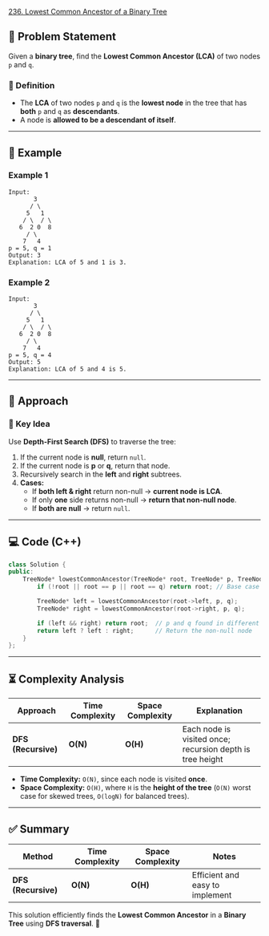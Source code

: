 [236. Lowest Common Ancestor of a Binary Tree](https://leetcode.com/problems/lowest-common-ancestor-of-a-binary-tree/description/?envType=study-plan-v2&envId=leetcode-75)

## **📌 Problem Statement**
Given a **binary tree**, find the **Lowest Common Ancestor (LCA)** of two nodes `p` and `q`.

### **🔹 Definition**
- The **LCA** of two nodes `p` and `q` is the **lowest node** in the tree that has **both** `p` and `q` as **descendants**.
- A node is **allowed to be a descendant of itself**.

---

## **🔹 Example**
### **Example 1**
```
Input:
       3
      / \
     5   1
    / \  / \
   6  2 0  8
     / \
    7   4
p = 5, q = 1
Output: 3
Explanation: LCA of 5 and 1 is 3.
```

### **Example 2**
```
Input:
       3
      / \
     5   1
    / \  / \
   6  2 0  8
     / \
    7   4
p = 5, q = 4
Output: 5
Explanation: LCA of 5 and 4 is 5.
```

---

## **🚀 Approach**
### **🔑 Key Idea**
Use **Depth-First Search (DFS)** to traverse the tree:
1. If the current node is **null**, return `null`.
2. If the current node is **p** or **q**, return that node.
3. Recursively search in the **left** and **right** subtrees.
4. **Cases:**
   - If **both left & right** return non-null → **current node is LCA**.
   - If only **one** side returns non-null → **return that non-null node**.
   - If **both are null** → return `null`.

---

## **💻 Code (C++)**
```cpp
class Solution {
public:
    TreeNode* lowestCommonAncestor(TreeNode* root, TreeNode* p, TreeNode* q) {
        if (!root || root == p || root == q) return root; // Base case

        TreeNode* left = lowestCommonAncestor(root->left, p, q);
        TreeNode* right = lowestCommonAncestor(root->right, p, q);

        if (left && right) return root;  // p and q found in different subtrees
        return left ? left : right;      // Return the non-null node
    }
};
```

---

## **⏳ Complexity Analysis**
| Approach | Time Complexity | Space Complexity | Explanation |
|----------|---------------|----------------|-------------|
| **DFS (Recursive)** | **O(N)** | **O(H)** | Each node is visited once; recursion depth is tree height |

- **Time Complexity:** `O(N)`, since each node is visited **once**.
- **Space Complexity:** `O(H)`, where `H` is the **height of the tree** (`O(N)` worst case for skewed trees, `O(logN)` for balanced trees).

---

## **✅ Summary**
| Method | Time Complexity | Space Complexity | Notes |
|--------|---------------|----------------|----------------|
| **DFS (Recursive)** | **O(N)** | **O(H)** | Efficient and easy to implement |

This solution efficiently finds the **Lowest Common Ancestor** in a **Binary Tree** using **DFS traversal**. 🚀
